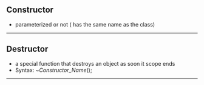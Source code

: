 ## Constructor
- parameterized or not ( has the same name as the class)

---
## Destructor
- a special function that destroys an object as soon it scope ends
- Syntax: ~*Constructor_Name*();

---

